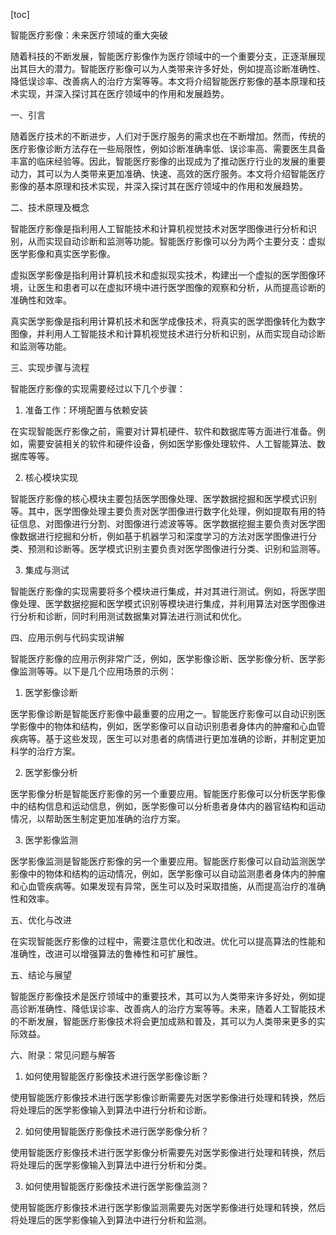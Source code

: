 
[toc]                    
                
                
智能医疗影像：未来医疗领域的重大突破

随着科技的不断发展，智能医疗影像作为医疗领域中的一个重要分支，正逐渐展现出其巨大的潜力。智能医疗影像可以为人类带来许多好处，例如提高诊断准确性、降低误诊率、改善病人的治疗方案等等。本文将介绍智能医疗影像的基本原理和技术实现，并深入探讨其在医疗领域中的作用和发展趋势。

一、引言

随着医疗技术的不断进步，人们对于医疗服务的需求也在不断增加。然而，传统的医疗影像诊断方法存在一些局限性，例如诊断准确率低、误诊率高、需要医生具备丰富的临床经验等。因此，智能医疗影像的出现成为了推动医疗行业的发展的重要动力，其可以为人类带来更加准确、快速、高效的医疗服务。本文将介绍智能医疗影像的基本原理和技术实现，并深入探讨其在医疗领域中的作用和发展趋势。

二、技术原理及概念

智能医疗影像是指利用人工智能技术和计算机视觉技术对医学图像进行分析和识别，从而实现自动诊断和监测等功能。智能医疗影像可以分为两个主要分支：虚拟医学影像和真实医学影像。

虚拟医学影像是指利用计算机技术和虚拟现实技术，构建出一个虚拟的医学图像环境，让医生和患者可以在虚拟环境中进行医学图像的观察和分析，从而提高诊断的准确性和效率。

真实医学影像是指利用计算机技术和医学成像技术，将真实的医学图像转化为数字图像，并利用人工智能技术和计算机视觉技术进行分析和识别，从而实现自动诊断和监测等功能。

三、实现步骤与流程

智能医疗影像的实现需要经过以下几个步骤：

1. 准备工作：环境配置与依赖安装

在实现智能医疗影像之前，需要对计算机硬件、软件和数据库等方面进行准备。例如，需要安装相关的软件和硬件设备，例如医学影像处理软件、人工智能算法、数据库等等。

2. 核心模块实现

智能医疗影像的核心模块主要包括医学图像处理、医学数据挖掘和医学模式识别等。其中，医学图像处理主要负责对医学图像进行数字化处理，例如提取有用的特征信息、对图像进行分割、对图像进行滤波等等。医学数据挖掘主要负责对医学图像数据进行挖掘和分析，例如基于机器学习和深度学习的方法对医学图像进行分类、预测和诊断等。医学模式识别主要负责对医学图像进行分类、识别和监测等。

3. 集成与测试

智能医疗影像的实现需要将多个模块进行集成，并对其进行测试。例如，将医学图像处理、医学数据挖掘和医学模式识别等模块进行集成，并利用算法对医学图像进行分析和诊断，同时利用测试数据集对算法进行测试和优化。

四、应用示例与代码实现讲解

智能医疗影像的应用示例非常广泛，例如，医学影像诊断、医学影像分析、医学影像监测等等。以下是几个应用场景的示例：

1. 医学影像诊断

医学影像诊断是智能医疗影像中最重要的应用之一。智能医疗影像可以自动识别医学影像中的物体和结构，例如，医学影像可以自动识别患者身体内的肿瘤和心血管疾病等。基于这些发现，医生可以对患者的病情进行更加准确的诊断，并制定更加科学的治疗方案。

2. 医学影像分析

医学影像分析是智能医疗影像的另一个重要应用。智能医疗影像可以分析医学影像中的结构信息和运动信息，例如，医学影像可以分析患者身体内的器官结构和运动情况，以帮助医生制定更加准确的治疗方案。

3. 医学影像监测

医学影像监测是智能医疗影像的另一个重要应用。智能医疗影像可以自动监测医学影像中的物体和结构的运动情况，例如，医学影像可以自动监测患者身体内的肿瘤和心血管疾病等。如果发现有异常，医生可以及时采取措施，从而提高治疗的准确性和效率。

五、优化与改进

在实现智能医疗影像的过程中，需要注意优化和改进。优化可以提高算法的性能和准确性，改进可以增强算法的鲁棒性和可扩展性。

五、结论与展望

智能医疗影像技术是医疗领域中的重要技术，其可以为人类带来许多好处，例如提高诊断准确性、降低误诊率、改善病人的治疗方案等等。未来，随着人工智能技术的不断发展，智能医疗影像技术将会更加成熟和普及，其可以为人类带来更多的实际效益。

六、附录：常见问题与解答

1. 如何使用智能医疗影像技术进行医学影像诊断？

使用智能医疗影像技术进行医学影像诊断需要先对医学影像进行处理和转换，然后将处理后的医学影像输入到算法中进行分析和诊断。

2. 如何使用智能医疗影像技术进行医学影像分析？

使用智能医疗影像技术进行医学影像分析需要先对医学影像进行处理和转换，然后将处理后的医学影像输入到算法中进行分析和分类。

3. 如何使用智能医疗影像技术进行医学影像监测？

使用智能医疗影像技术进行医学影像监测需要先对医学影像进行处理和转换，然后将处理后的医学影像输入到算法中进行分析和监测。

